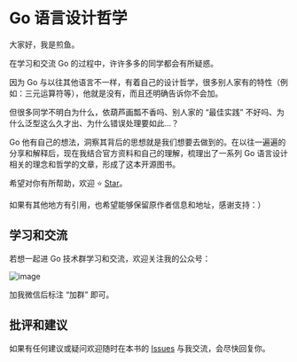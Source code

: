 # Go 语言设计哲学

大家好，我是煎鱼。

在学习和交流 Go 的过程中，许许多多的同学都会有所疑惑。

因为 Go 与以往其他语言不一样，有着自己的设计哲学，很多别人家有的特性（例如：三元运算符等），他就是没有，而且还明确告诉你不会加。

但很多同学不明白为什么，依葫芦画瓢不香吗、别人家的 “最佳实践” 不好吗、为什么泛型这么久才出、为什么错误处理要如此...？

Go 他有自己的想法，洞察其背后的思想就是我们想要去做到的。在以往一遍遍的分享和解释后，现在我结合官方资料和自己的理解，梳理出了一系列 Go 语言设计相关的理念和哲学的文章，形成了这本开源图书。

希望对你有所帮助，欢迎 ⭐️ [Star](https://github.com/eddycjy/go-design-book)。

如果有其他地方有引用，也希望能够保留原作者信息和地址，感谢支持：）


## 学习和交流

若想一起进 Go 技术群学习和交流，欢迎关注我的公众号：

![image](https://image.eddycjy.com/6c2b084165ecce1f81bc5e07c3f9a6c7.jpg)

加我微信后标注 “加群” 即可。

## 批评和建议

如果有任何建议或疑问欢迎随时在本书的 [Issues](https://github.com/eddycjy/go-design-book/issues) 与我交流，会尽快回复你。